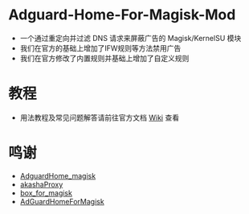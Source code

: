 # Adguard-Home-For-Magisk-Mod
- 一个通过重定向并过滤 DNS 请求来屏蔽广告的 Magisk/KernelSU 模块
- 我们在官方的基础上增加了IFW规则等方法禁用广告
- 我们在官方修改了内置规则并基础上增加了自定义规则

# 教程
- 用法教程及常见问题解答请前往官方文档 [Wiki](https://github.com/twoone-3/AdGuardHomeForMagisk/wiki) 查看

# 鸣谢
- [AdguardHome_magisk](https://github.com/410154425/AdGuardHome_magisk)
- [akashaProxy](https://github.com/ModuleList/akashaProxy)
- [box_for_magisk](https://github.com/taamarin/box_for_magisk)
- [AdGuardHomeForMagisk](https://github.com/twoone-3/AdGuardHomeForMagisk)
